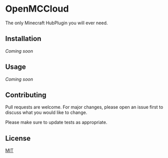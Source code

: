 # OpenMCCloud
The only Minecraft HubPlugin you will ever need.

## Installation

_Coming soon_

## Usage

_Coming soon_

## Contributing
Pull requests are welcome. For major changes, please open an issue first to discuss what you would like to change.

Please make sure to update tests as appropriate.

## License
[MIT](https://choosealicense.com/licenses/mit/)
